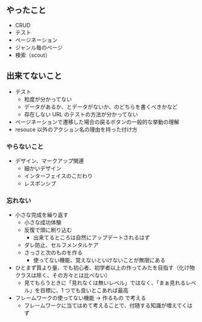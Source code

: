 ## やったこと

-   CRUD
-   テスト
-   ページネーション
-   ジャンル毎のページ
-   検索（scout）

## 出来てないこと

-   テスト
    -   粒度が分かってない
    -   データがあるか、とデータがないか、のどちらを書くべきかなど
    -   存在しない URL のテストの方法が分かってない
-   ページネーションで遷移した場合の戻るボタンの一般的な挙動の理解
-   resouce 以外のアクション名の理由を持った付け方

### やらないこと

-   デザイン、マークアップ関連
    -   細かいデザイン
    -   インターフェイスのこだわり
    -   レスポンシブ

### 忘れない

-   小さな完成を繰り返す
    -   小さな成功体験
    -   反復で頭に刷り込む
        -   出来てるところは自然にアップデートされるはず
    -   ダレ防止、セルフメンタルケア
    -   さっさと次のものを作る
        -   使ってない機能、覚えないといけないことが無限にある
-   ひとまず質より量、でも初心者、初学者以上の作ってみたを目指す（化け物クラスは除く、その方々とは比べない）
    -   見てもらうときに「見れなくは無いレベル」ではなく、「まぁ見れるレベル」を目標に、1 つでも良いとこあれば最高
-   フレームワークの使ってない機能 → 作るもの で考える
    -   フレームワークに当てはめて考えることで、付随する知識が増えてくはず
